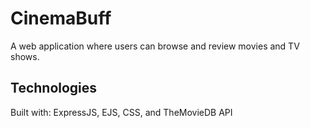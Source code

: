 # CinemaBuff
A web application where users can browse and review movies and TV shows.

## Technologies
Built with: ExpressJS, EJS, CSS, and TheMovieDB API
